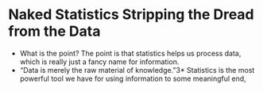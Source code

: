 # Naked Statistics Stripping the Dread from the Data
- What is the point? The point is that statistics helps us process data, which is really just a fancy name for information.
- “Data is merely the raw material of knowledge.”3* Statistics is the most powerful tool we have for using information to some meaningful end,
